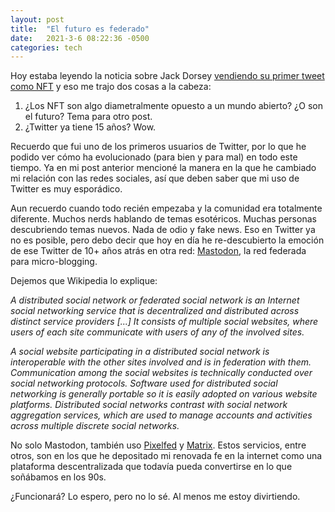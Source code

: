 ```yaml
---
layout: post
title:  "El futuro es federado"
date:   2021-3-6 08:22:36 -0500
categories: tech
---
```

Hoy estaba leyendo la noticia sobre Jack Dorsey [vendiendo su primer tweet como NFT](https://www.cnet.com/news/twitter-ceo-jack-dorsey-is-selling-his-first-tweet-ever-as-an-nft/) y eso me trajo dos cosas a la cabeza:

1. ¿Los NFT son algo diametralmente opuesto a un mundo abierto? ¿O son el futuro? Tema para otro post.
2. ¿Twitter ya tiene 15 años? Wow.

Recuerdo que fui uno de los primeros usuarios de Twitter, por lo que he podido ver cómo ha evolucionado (para bien y para mal) en todo este tiempo. Ya en mi post anterior mencioné la manera en la que he cambiado mi relación con las redes sociales, así que deben saber que mi uso de Twitter es muy esporádico. 

Aun recuerdo cuando todo recién empezaba y la comunidad era totalmente diferente. Muchos nerds hablando de temas esotéricos. Muchas personas descubriendo temas nuevos. Nada de odio y fake news. Eso en Twitter ya no es posible, pero debo decir que hoy en día he re-descubierto la emoción de ese Twitter de 10+ años atrás en otra red: [Mastodon](https://mastodon.social/), la red federada para micro-blogging.

Dejemos que Wikipedia lo explique:

*A distributed social network or federated social network is an Internet social networking service that is decentralized and distributed across distinct service providers [...] It consists of multiple social websites, where users of each site communicate with users of any of the involved sites.*

*A social website participating in a distributed social network is interoperable with the other sites involved and is in federation with them. Communication among the social websites is technically conducted over social networking protocols. Software used for distributed social networking is generally portable so it is easily adopted on various website platforms. Distributed social networks contrast with social network aggregation services, which are used to manage accounts and activities across multiple discrete social networks.*

No solo Mastodon, también uso [Pixelfed](https://pixelfed.social/) y [Matrix](https://matrix.org/). Estos servicios, entre otros, son en los que he depositado mi renovada fe en la internet como una plataforma descentralizada que todavía pueda convertirse en lo que soñábamos en los 90s.

¿Funcionará? Lo espero, pero no lo sé. Al menos me estoy divirtiendo.